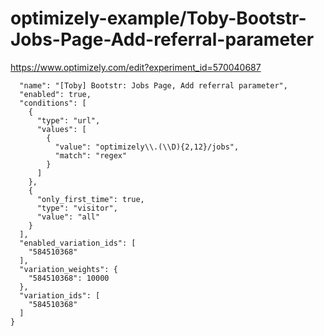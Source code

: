 optimizely-example/Toby-Bootstr-Jobs-Page-Add-referral-parameter
===============================================================

https://www.optimizely.com/edit?experiment_id=570040687

```json{
  "name": "[Toby] Bootstr: Jobs Page, Add referral parameter",
  "enabled": true,
  "conditions": [
    {
      "type": "url",
      "values": [
        {
          "value": "optimizely\\.(\\D){2,12}/jobs",
          "match": "regex"
        }
      ]
    },
    {
      "only_first_time": true,
      "type": "visitor",
      "value": "all"
    }
  ],
  "enabled_variation_ids": [
    "584510368"
  ],
  "variation_weights": {
    "584510368": 10000
  },
  "variation_ids": [
    "584510368"
  ]
}
```